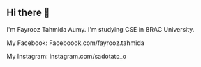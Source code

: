 ## Hi there 👋

I'm Fayrooz Tahmida Aumy. I'm studying CSE in BRAC University. 

My Facebook: Faceboook.com/fayrooz.tahmida

My Instagram: instagram.com/sadotato_o
